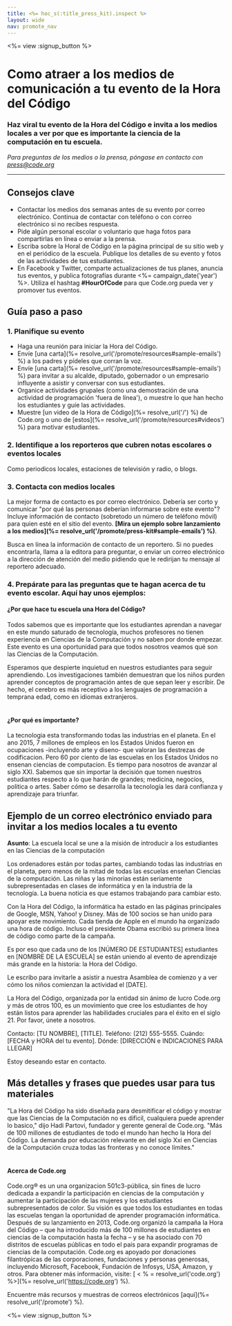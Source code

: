 ```yaml
---
title: <%= hoc_s(:title_press_kit).inspect %>
layout: wide
nav: promote_nav
---
```

<%= view :signup_button %>

# Como atraer a los medios de comunicación a tu evento de la Hora del Código

### Haz viral tu evento de la Hora del Código e invita a los medios locales a ver por que es importante la ciencia de la computación en tu escuela.

*Para preguntas de los medios o la prensa, póngase en contacto con <press@code.org>*

* * *

## Consejos clave

- Contactar los medios dos semanas antes de su evento por correo electrónico. Continua de contactar con teléfono o con correo electrónico si no recibes respuesta.
- Pide algún personal escolar o voluntario que haga fotos para compartirlas en línea o enviar a la prensa.
- Escriba sobre la Horal de Código en la página principal de su sitio web y en el periódico de la escuela. Publique los detalles de su evento y fotos de las actividades de tus estudiantes.
- En Facebook y Twitter, comparte actualizaciones de tus planes, anuncia tus eventos, y publica fotografías durante <%= campaign_date('year') %>. Utiliza el hashtag **#HourOfCode** para que Code.org pueda ver y promover tus eventos.

## Guía paso a paso

### 1. Planifique su evento

- Haga una reunión para iniciar la Hora del Código.
- Envíe [una carta](%= resolve_url('/promote/resources#sample-emails') %) a los padres y pídeles que corran la voz.
- Envíe [una carta](%= resolve_url('/promote/resources#sample-emails') %) para invitar a su alcalde, diputado, gobernador o un empresario influyente a asistir y conversar con sus estudiantes.
- Organice actividades grupales (como una demostración de una actividad de programación 'fuera de línea'), o muestre lo que han hecho los estudiantes y guíe las actividades.
- Muestre [un video de la Hora de Código](%= resolve_url('/') %) de Code.org o uno de [estos](%= resolve_url('/promote/resources#videos') %) para motivar estudiantes. <br />

### 2. Identifique a los reporteros que cubren notas escolares o eventos locales

Como periodicos locales, estaciones de televisión y radio, o blogs. <br />

### 3. Contacta con medios locales

La mejor forma de contacto es por correo electrónico. Debería ser corto y comunicar "por qué las personas deberían informarse sobre este evento"? Incluye información de contacto (sobretodo un número de teléfono móvil) para quien esté en el sitio del evento. **[Mira un ejemplo sobre lanzamiento a los medios](%= resolve_url('/promote/press-kit#sample-emails') %)**.

Busca en línea la información de contacto de un reportero. Si no puedes encontrarla, llama a la editora para preguntar, o enviar un correo electrónico a la dirección de atención del medio pidiendo que le redirijan tu mensaje al reportero adecuado. <br />

### 4. Prepárate para las preguntas que te hagan acerca de tu evento escolar. Aquí hay unos ejemplos:

#### ¿Por que hace tu escuela una Hora del Código?

Todos sabemos que es importante que los estudiantes aprendan a navegar en este mundo saturado de tecnología, muchos profesores no tienen experiencia en Ciencias de la Computación y no saben por donde empezar. Este evento es una oportunidad para que todos nosotros veamos qué son las Ciencias de la Computación.

Esperamos que despierte inquietud en nuestros estudiantes para seguir aprendiendo. Los investigaciones también demuestran que los niños purden aprender conceptos de programación antes de que sepan leer y escribir. De hecho, el cerebro es más receptivo a los lenguajes de programación a temprana edad, como en idiomas extranjeros. <br /> <br />

#### ¿Por qué es importante?

La tecnologia esta transformando todas las industrias en el planeta. En el ano 2015, 7 millones de empleos en los Estados Unidos fueron en ocupaciones -incluyendo arte y diseno- que valoran las destrezas de codificacion. Pero 60 por ciento de las escuelas en los Estados Unidos no ensenan ciencias de computacion. Es tiempo para nosotros de avanzar al siglo XXI. Sabemos que sin importar la decisión que tomen nuestros estudiantes respecto a lo que harán de grandes; medicina, negocios, política o artes. Saber cómo se desarrolla la tecnología les dará confianza y aprendizaje para triunfar. <br />

<a id="sample-emails"></a>

## Ejemplo de un correo electrónico enviado para invitar a los medios locales a tu evento

**Asunto**: La escuela local se une a la misión de introducir a los estudiantes en las Ciencias de la computación

Los ordenadores están por todas partes, cambiando todas las industrias en el planeta, pero menos de la mitad de todas las escuelas enseñan Ciencias de la computación. Las niñas y las minorías están seriamente subrepresentadas en clases de informática y en la industria de la tecnología. La buena noticia es que estamos trabajando para cambiar esto.

Con la Hora del Código, la informática ha estado en las páginas principales de Google, MSN, Yahoo! y Disney. Más de 100 socios se han unido para apoyar este movimiento. Cada tienda de Apple en el mundo ha organizado una hora de código. Incluso el presidente Obama escribió su primera línea de código como parte de la campaña.

Es por eso que cada uno de los [NÚMERO DE ESTUDIANTES] estudiantes en [NOMBRE DE LA ESCUELA] se están uniendo al evento de aprendizaje más grande en la historia: la Hora del Código.

Le escribo para invitarle a asistir a nuestra Asamblea de comienzo y a ver cómo los niños comienzan la actividad el [DATE].

La Hora del Código, organizada por la entidad sin ánimo de lucro Code.org y más de otros 100, es un movimiento que cree los estudiantes de hoy están listos para aprender las habilidades cruciales para el éxito en el siglo 21. Por favor, únete a nosotros.

Contacto: [TU NOMBRE], [TITLE]. Teléfono: (212) 555-5555. Cuándo: [FECHA y HORA del tu evento]. Dónde: [DIRECCIÓN e INDICACIONES PARA LLEGAR]

Estoy deseando estar en contacto.<br />

## Más detalles y frases que puedes usar para tus materiales

"La Hora del Código ha sido diseñada para desmitificar el código y mostrar que las Ciencias de la Computación no es dificil, cualquiera puede aprender lo basico," dijo Hadi Partovi, fundador y gerente general de Code.org. "Más de 100 millones de estudiantes de todo el mundo han hecho la Hora del Código. La demanda por educación relevante en del siglo Xxi en Ciencias de la Computación cruza todas las fronteras y no conoce límites." <br /> <br />

#### Acerca de Code.org

Code.org® es un una organizacion 501c3-pública, sin fines de lucro dedicada a expandir la participación en ciencias de la computación y aumentar la participación de las mujeres y los estudiantes subrepresentados de color. Su visión es que todos los estudiantes en todas las escuelas tengan la oportunidad de aprender programación informática. Después de su lanzamiento en 2013, Code.org organizó la campaña la Hora del Código – que ha introducido más de 100 millones de estudiantes en ciencias de la computación hasta la fecha – y se ha asociado con 70 distritos de escuelas públicas en todo el país para expandir programas de ciencias de la computación. Code.org es apoyado por donaciones filantrópicas de las corporaciones, fundaciones y personas generosas, incluyendo Microsoft, Facebook, Fundación de Infosys, USA, Amazon, y otros. Para obtener más información, visite: [ < % = resolve_url('code.org') %>](%= resolve_url('https://code.org') %).

  
Encuentre más recursos y muestras de correos electrónicos [aquí](%= resolve_url('/promote') %).

<%= view :signup_button %>